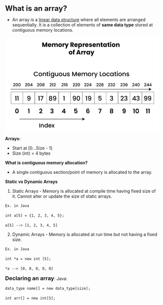 
<strong><font size=5>What is an array?</font></strong> 
- An array is a <u>linear data structure</u> where all elements are arranged sequentially. It is a collection of elements of <strong>same data type</strong> stored at contiguous memory locations. 

![500](../images/arrays_1.png)

<strong>Arrays:</strong> 
- Start at [0...Size - 1]
- Size (int) = 4 bytes

<strong>What is contiguous memory allocation?</strong>
- A single contiguous section/point of memory is allocated to the array. 

<strong>Static vs Dynamic Arrays</strong>
1) Static Arrays - Memory is allocated at compile time having fixed size of it. Cannot alter or update the size of static arrays. 
```
Ex. in Java

int a[5] = {1, 2, 3, 4, 5};

a[5] --> [1, 2, 3, 4, 5]
```

2) Dynamic Arrays - Memory is allocated at run time but not having a fixed size. 
```
Ex. in Java

int *a = new int [5];

*a --> [0, 0, 0, 0, 0]
```

<strong><font size=4>Declaring an array</font></strong>:
Java: 
```
data_type name[] = new data_type[size];

int arr[] = new int[5];
```

